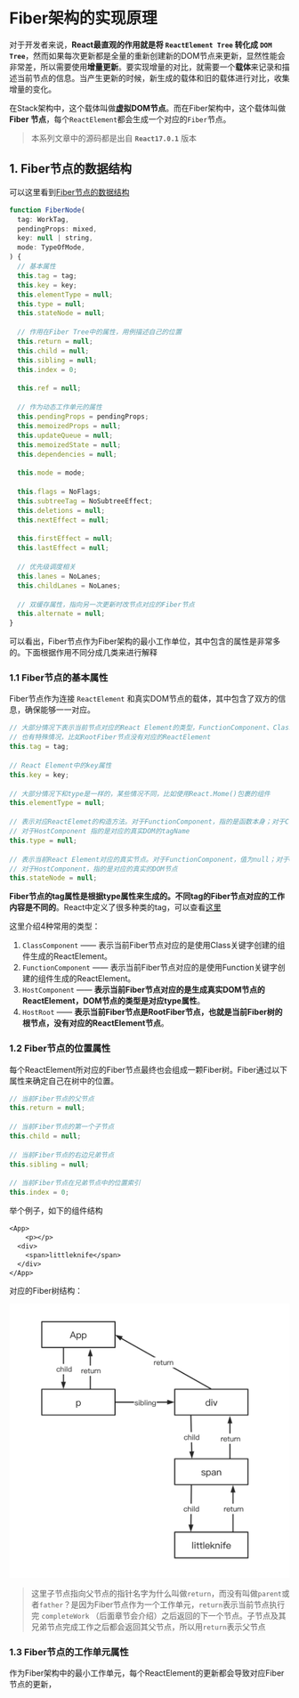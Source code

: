 # Fiber架构的实现原理

对于开发者来说，**React最直观的作用就是将 `ReactElement Tree` 转化成 `DOM Tree`**，然而如果每次更新都是全量的重新创建新的DOM节点来更新，显然性能会非常差，所以需要使用**增量更新**。要实现增量的对比，就需要一个**载体**来记录和描述当前节点的信息。当产生更新的时候，新生成的载体和旧的载体进行对比，收集增量的变化。

在Stack架构中，这个载体叫做**虚拟DOM节点**。而在Fiber架构中，这个载体叫做 **Fiber 节点**，每个`ReactElement`都会生成一个对应的`Fiber`节点。

> 本系列文章中的源码都是出自 **`React17.0.1`** 版本



## 1. Fiber节点的数据结构

可以这里看到[Fiber节点的数据结构](https://github.com/facebook/react/blob/1fb18e22ae66fdb1dc127347e169e73948778e5a/packages/react-reconciler/src/ReactFiber.new.js#L117)

```javascript
function FiberNode(
  tag: WorkTag,
  pendingProps: mixed,
  key: null | string,
  mode: TypeOfMode,
) {
  // 基本属性
  this.tag = tag;
  this.key = key;
  this.elementType = null;
  this.type = null;
  this.stateNode = null;

  // 作用在Fiber Tree中的属性，用例描述自己的位置
  this.return = null;
  this.child = null;
  this.sibling = null;
  this.index = 0;

  this.ref = null;

  // 作为动态工作单元的属性
  this.pendingProps = pendingProps;
  this.memoizedProps = null;
  this.updateQueue = null;
  this.memoizedState = null;
  this.dependencies = null;

  this.mode = mode;

  this.flags = NoFlags;
  this.subtreeTag = NoSubtreeEffect;
  this.deletions = null;
  this.nextEffect = null;

  this.firstEffect = null;
  this.lastEffect = null;

  // 优先级调度相关
  this.lanes = NoLanes;
  this.childLanes = NoLanes;

  // 双缓存属性，指向另一次更新时改节点对应的Fiber节点
  this.alternate = null;
}
```

可以看出，Fiber节点作为Fiber架构的最小工作单位，其中包含的属性是非常多的。下面根据作用不同分成几类来进行解释

### 1.1 Fiber节点的基本属性

Fiber节点作为连接 `ReactElement` 和真实DOM节点的载体，其中包含了双方的信息，确保能够一一对应。

```javascript
// 大部分情况下表示当前节点对应的React Element的类型，FunctionComponent、ClassComponent或者HostComponent...
// 也有特殊情况，比如RootFiber节点没有对应的ReactElement
this.tag = tag;

// React Element中的key属性
this.key = key;

// 大部分情况下和type是一样的，某些情况不同，比如使用React.Mome()包裹的组件
this.elementType = null;

// 表示对应ReactElemet的构造方法。对于FunctionComponent，指的是函数本身；对于ClassComponent，指的是对应的Class
// 对于HostComponent 指的是对应的真实DOM的tagName
this.type = null;

// 表示当前React Element对应的真实节点。对于FunctionComponent，值为null；对于ClassComponent，指的是对应ReactElement的实例
// 对于HostComponent，指的是对应的真实的DOM节点
this.stateNode = null;
```

**Fiber节点的tag属性是根据type属性来生成的。不同tag的Fiber节点对应的工作内容是不同的**。React中定义了很多种类的tag，可以查看[这里](https://github.com/facebook/react/blob/1fb18e22ae/packages/react-reconciler/src/ReactWorkTags.js)

这里介绍4种常用的类型：

1. `ClassComponent` —— 表示当前Fiber节点对应的是使用Class关键字创建的组件生成的ReactElement。
2. `FunctionComponent` —— 表示当前Fiber节点对应的是使用Function关键字创建的组件生成的ReactElement。
3. `HostComponent` —— **表示当前Fiber节点对应的是生成真实DOM节点的ReactElement，DOM节点的类型是对应type属性**。
4. `HostRoot` —— **表示当前Fiber节点是RootFiber节点，也就是当前Fiber树的根节点，没有对应的ReactElement节点**。

### 1.2 Fiber节点的位置属性

每个ReactElement所对应的Fiber节点最终也会组成一颗Fiber树。Fiber通过以下属性来确定自己在树中的位置。

```javascript
// 当前Fiber节点的父节点
this.return = null;

// 当前Fiber节点的第一个子节点
this.child = null;

// 当前Fiber节点的右边兄弟节点
this.sibling = null;

// 当前Fiber节点在兄弟节点中的位置索引
this.index = 0;
```

举个例子，如下的组件结构

```react
<App>
	<p></p>
  <div>
  	<span>littleknife</span>
  </div>
</App>
```

对应的Fiber树结构：

<img src="./images/fiberTree.png" alt="fiberTree" style="zoom:50%;" />

> 这里子节点指向父节点的指针名字为什么叫做`return`，而没有叫做`parent`或者`father`？是因为Fiber节点作为一个工作单元，`return`表示当前节点执行完 `completeWork` （后面章节会介绍）之后返回的下一个节点。子节点及其兄弟节点完成工作之后都会返回其父节点，所以用`return`表示父节点

### 1.3 Fiber节点的工作单元属性

作为Fiber架构中的最小工作单元，每个ReactElement的更新都会导致对应Fiber节点的更新，

